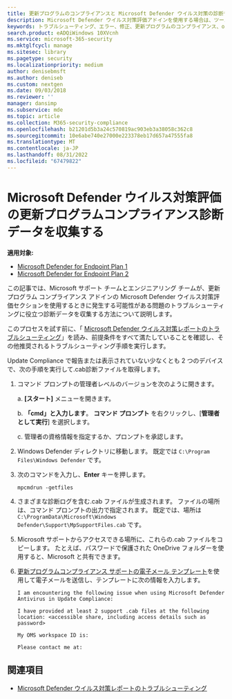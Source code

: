 ```yaml
---
title: 更新プログラムのコンプライアンスと Microsoft Defender ウイルス対策の診断データを収集する
description: Microsoft Defender ウイルス対策評価アドインを使用する場合は、ツールを使用してデータを収集し、Update Compliance の問題のトラブルシューティングを行います。
keywords: トラブルシューティング、エラー、修正、更新プログラムのコンプライアンス、oms、モニター、レポート、Microsoft Defender AV、Microsoft Defender ウイルス対策
search.product: eADQiWindows 10XVcnh
ms.service: microsoft-365-security
ms.mktglfcycl: manage
ms.sitesec: library
ms.pagetype: security
ms.localizationpriority: medium
author: denisebmsft
ms.author: deniseb
ms.custom: nextgen
ms.date: 09/03/2018
ms.reviewer: ''
manager: dansimp
ms.subservice: mde
ms.topic: article
ms.collection: M365-security-compliance
ms.openlocfilehash: b21201d5b3a24c570819ac903eb3a38058c362c8
ms.sourcegitcommit: 10e6abe740e27000e223378eb17d657a47555fa8
ms.translationtype: MT
ms.contentlocale: ja-JP
ms.lasthandoff: 08/31/2022
ms.locfileid: "67479822"
---
```

# <a name="collect-update-compliance-diagnostic-data-for-microsoft-defender-antivirus-assessment"></a>Microsoft Defender ウイルス対策評価の更新プログラムコンプライアンス診断データを収集する


**適用対象:**

- [Microsoft Defender for Endpoint Plan 1](https://go.microsoft.com/fwlink/p/?linkid=2154037)
- [Microsoft Defender for Endpoint Plan 2](https://go.microsoft.com/fwlink/p/?linkid=2154037)

この記事では、Microsoft サポート チームとエンジニアリング チームが、更新プログラム コンプライアンス アドインの Microsoft Defender ウイルス対策評価セクションを使用するときに発生する可能性がある問題のトラブルシューティングに役立つ診断データを収集する方法について説明します。

このプロセスを試す前に、「 [Microsoft Defender ウイルス対策レポートのトラブルシューティング](troubleshoot-reporting.md)」を読み、前提条件をすべて満たしていることを確認し、その他推奨されるトラブルシューティング手順を実行します。

Update Compliance で報告または表示されていない少なくとも 2 つのデバイスで、次の手順を実行して.cab診断ファイルを取得します。

1. コマンド プロンプトの管理者レベルのバージョンを次のように開きます。

    a. **[スタート]** メニューを開きます。

    b. **「cmd」と入力します**。 **コマンド プロンプト** を右クリックし、[**管理者として実行**] を選択します。

    c. 管理者の資格情報を指定するか、プロンプトを承認します。

2. Windows Defender ディレクトリに移動します。 既定では `C:\Program Files\Windows Defender` です。

3. 次のコマンドを入力し、**Enter** キーを押します。

    ```Dos
    mpcmdrun -getfiles
    ```

4. さまざまな診断ログを含む.cab ファイルが生成されます。 ファイルの場所は、コマンド プロンプトの出力で指定されます。 既定では、場所は `C:\ProgramData\Microsoft\Windows Defender\Support\MpSupportFiles.cab` です。

5. Microsoft サポートからアクセスできる場所に、これらの.cab ファイルをコピーします。 たとえば、パスワードで保護された OneDrive フォルダーを使用すると、Microsoft と共有できます。

6. <a href="mailto:ucsupport@microsoft.com?subject=MDAV assessment issue&body=I%20am%20encountering%20the%20following%20issue%20when%20using%20Windows%20Defender%20AV%20in%20Update%20Compliance%3a%20%0d%0aI%20have%20provided%20at%20least%202%20support%20.cab%20files%20at%20the%20following%20location%3a%20%3Caccessible%20share%2c%20including%20access%20details%20such%20as%20password%3E%0d%0aMy%20OMS%20workspace%20ID%20is%3a%20%0d%0aPlease%20contact%20me%20at%3a">更新プログラムコンプライアンス サポートの電子メール テンプレート</a>を使用して電子メールを送信し、テンプレートに次の情報を入力します。

    ```text
    I am encountering the following issue when using Microsoft Defender Antivirus in Update Compliance:

    I have provided at least 2 support .cab files at the following location: <accessible share, including access details such as password>

    My OMS workspace ID is:

    Please contact me at:
    ```

## <a name="see-also"></a>関連項目

- [Microsoft Defender ウイルス対策レポートのトラブルシューティング](troubleshoot-reporting.md)
